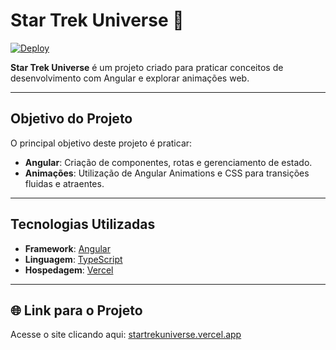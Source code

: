# Star Trek Universe 🌌

[![Deploy](https://img.shields.io/badge/deploy-Vercel-blue?style=flat-square&logo=vercel)](https://startrekuniverse.vercel.app/)

**Star Trek Universe** é um projeto criado para praticar conceitos de desenvolvimento com Angular e explorar animações web.

---

## Objetivo do Projeto

O principal objetivo deste projeto é praticar:

- **Angular**: Criação de componentes, rotas e gerenciamento de estado.
- **Animações**: Utilização de Angular Animations e CSS para transições fluidas e atraentes.

---

## Tecnologias Utilizadas

- **Framework**: [Angular](https://angular.io/)
- **Linguagem**: [TypeScript](https://www.typescriptlang.org/)
- **Hospedagem**: [Vercel](https://vercel.com/)

---

## 🌐 Link para o Projeto

Acesse o site clicando aqui: [startrekuniverse.vercel.app](https://startrekuniverse.vercel.app/)
